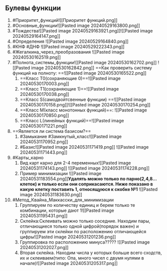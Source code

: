 ## Булевы функции
1. #Приоритет_функций![[Приоритет функций.png]]
2. #Основные_функции![[Pasted image 20240529163800.png]]
3. #Тождества![[Pasted image 20240529163921.png]]![[Pasted image 20240529164147.png]]
4. #Определения ![[Pasted image 20240529164840.png]]
5. #КНФ #ДНФ ![[Pasted image 20240529222343.png]]
6. #Жегалкина_через_преобразования ![[Pasted image 20240530162519.png]]
7. #Полнота_системы_функции![[Pasted image 20240530162702.png]] ![[Pasted image 20240530162842.png]] ==Как проверить систему функций на полноту: ==![[Pasted image 20240530165522.png]]  
	1. ==Класс Т0(сохраняющие 0)==![[Pasted image 20240530170003.png]] 
	2. ==Класс Т1(сохраняющие 1)==![[Pasted image 20240530170038.png]]
	3. ==Класс S(самодвойтсвенные функции) ==![[Pasted image 20240530170158.png]]![[Pasted image 20240530170254.png]]
	4. ==Класс M(класс монотонных функций)==: ![[Pasted image 20240530170850.png]]
	5. ==Класс L(линейных функций)==![[Pasted image 20240530171221.png]]
8. ==Является ли система базисом?== 
	1. #Замыкание #Замкнутый_класс![[Pasted image 20240531170952.png]]
	2. #Базис![[Pasted image 20240531171419.png]] ![[Pasted image 20240531171443.png]]
9. #Карты_карно 
	1. Вид карт карно для 2-4 переменных![[Pasted image 20240531174143.png]] ![[Pasted image 20240531174228.png]]
	2. Пример минимизации ![[Pasted image 20240531183554.png]]**Удалять можно только по парно(2,4,8... клеток) и только если они соприкасаются. Ниже показано в какую клетку поставить 1, относящуюся к скобке №1** ![[Pasted image 20240531183630.png]]
10. #Метод_Квайна_Маккасски_для_минимизации
	1. Группируем по количеству единиц и берем только те комбинации, которые дают 1![[Pasted image 20240531195431.png]]
	2. Склейка:Склеивать можно только соседние. Находим пары, отличающиеся только одной цифрой(порядок важен) и группируем эти склейки по расположению отличающейся цифры![[Pasted image 20240531201236.png]]
	3. Группировка по расположению минуса????? ![[Pasted image 20240531202027.png]]
	4. Вторая склейка. Находим числа у которых больше всего сходств, их и склеиваем(типо: Опа, много чисел с двумя нулями в начале)![[Pasted image 20240531205317.png]] 